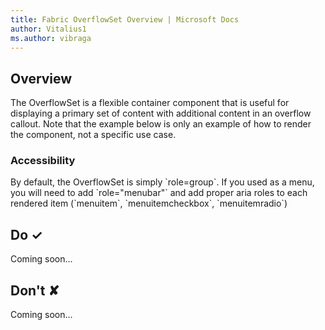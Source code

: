 ```yaml
---
title: Fabric OverflowSet Overview | Microsoft Docs
author: Vitalius1
ms.author: vibraga
---
```


## Overview
The OverflowSet is a flexible container component that is useful for displaying a primary set of content with additional content in an overflow callout. Note that the example below is only an example of how to render the component, not a specific use case.

### Accessibility

By default, the OverflowSet is simply &#x60;role&#x3D;group&#x60;. If you used as a menu, you will need to add &#x60;role&#x3D;&quot;menubar&quot;&#x60; and add proper aria roles to each rendered item (&#x60;menuitem&#x60;, &#x60;menuitemcheckbox&#x60;, &#x60;menuitemradio&#x60;)



## Do &#10003;
Coming soon...

## Don't &#10008;
Coming soon...